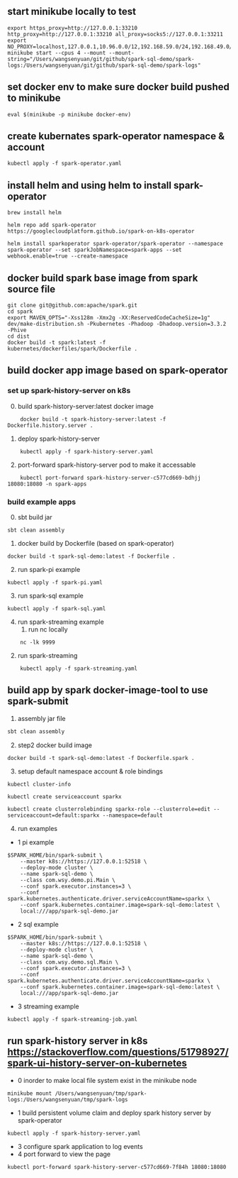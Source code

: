 ## start minikube locally to test
```docker
export https_proxy=http://127.0.0.1:33210 http_proxy=http://127.0.0.1:33210 all_proxy=socks5://127.0.0.1:33211
export NO_PROXY=localhost,127.0.0.1,10.96.0.0/12,192.168.59.0/24,192.168.49.0/24,192.168.39.0/24
minikube start --cpus 4 --mount --mount-string="/Users/wangsenyuan/git/github/spark-sql-demo/spark-logs:/Users/wangsenyuan/git/github/spark-sql-demo/spark-logs"
```

## set docker env to make sure docker build pushed to minikube

```
eval $(minikube -p minikube docker-env)
```

## create kubernates spark-operator namespace & account
```kubernetes helm
kubectl apply -f spark-operator.yaml
```

## install helm and using helm to install spark-operator
```kubernetes helm
brew install helm

helm repo add spark-operator https://googlecloudplatform.github.io/spark-on-k8s-operator

helm install sparkoperator spark-operator/spark-operator --namespace spark-operator --set sparkJobNamespace=spark-apps --set webhook.enable=true --create-namespace
```


## docker build spark base image from spark source file
```docker
git clone git@github.com:apache/spark.git
cd spark
export MAVEN_OPTS="-Xss128m -Xmx2g -XX:ReservedCodeCacheSize=1g"
dev/make-distribution.sh -Pkubernetes -Phadoop -Dhadoop.version=3.3.2 -Phive
cd dist
docker build -t spark:latest -f kubernetes/dockerfiles/spark/Dockerfile .

```

## build docker app image based on spark-operator

### set up spark-history-server on k8s
0. build spark-history-server:latest docker image
```
    docker build -t spark-history-server:latest -f Dockerfile.history.server .
```
1. deploy spark-history-server
```kubernetes helm
    kubectl apply -f spark-history-server.yaml
```
2. port-forward spark-history-server pod to make it accessable
```kubernetes helm
    kubectl port-forward spark-history-server-c577cd669-bdhjj 18080:18080 -n spark-apps
```
### build example apps

0. sbt build jar
```docker
sbt clean assembly
```
1. docker build by Dockerfile (based on spark-operator)
```docker
docker build -t spark-sql-demo:latest -f Dockerfile .
```
2. run spark-pi example 
```docker
kubectl apply -f spark-pi.yaml
```

3. run spark-sql example
```kubernetes helm
kubectl apply -f spark-sql.yaml
```
4. run spark-streaming example
   1. run nc locally
```kubernetes helm
    nc -lk 9999
```
   2. run spark-streaming
```kubernetes helm
    kubectl apply -f spark-streaming.yaml
```

## build app by spark docker-image-tool to use spark-submit
1. assembly jar file

```scala
sbt clean assembly
```
2. step2 docker build image

```docker
docker build -t spark-sql-demo:latest -f Dockerfile.spark .
```

3. setup default namespace account & role bindings

```kubernetes helm
kubectl cluster-info
```

```kubernetes helm
kubectl create serviceaccount sparkx
```

```kubernetes helm
kubectl create clusterrolebinding sparkx-role --clusterrole=edit --serviceaccount=default:sparkx --namespace=default

```
4. run examples

- 1 pi example
```docker
$SPARK_HOME/bin/spark-submit \
    --master k8s://https://127.0.0.1:52518 \
    --deploy-mode cluster \
    --name spark-sql-demo \
    --class com.wsy.demo.pi.Main \
    --conf spark.executor.instances=3 \
    --conf spark.kubernetes.authenticate.driver.serviceAccountName=sparkx \
    --conf spark.kubernetes.container.image=spark-sql-demo:latest \
    local:///app/spark-sql-demo.jar
```
- 2 sql example
```docker
$SPARK_HOME/bin/spark-submit \
    --master k8s://https://127.0.0.1:52518 \
    --deploy-mode cluster \
    --name spark-sql-demo \
    --class com.wsy.demo.sql.Main \
    --conf spark.executor.instances=3 \
    --conf spark.kubernetes.authenticate.driver.serviceAccountName=sparkx \
    --conf spark.kubernetes.container.image=spark-sql-demo:latest \
    local:///app/spark-sql-demo.jar
```
- 3 streaming example
```kubernetes helm
kubectl apply -f spark-streaming-job.yaml 
```

## run spark-history server in k8s <https://stackoverflow.com/questions/51798927/spark-ui-history-server-on-kubernetes>

- 0 inorder to make local file system exist in the minikube node
```docker
minikube mount /Users/wangsenyuan/tmp/spark-logs:/Users/wangsenyuan/tmp/spark-logs
```
- 1 build persistent volume claim and deploy spark history server by spark-operator
```docker
kubectl apply -f spark-history-server.yaml
```
- 3 configure spark application to log events
- 4 port forward to view the page
```
kubectl port-forward spark-history-server-c577cd669-7f84h 18080:18080

```
